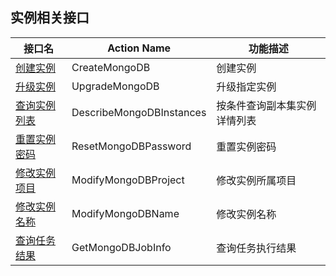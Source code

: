 ## 实例相关接口

| 接口名 | Action Name | 功能描述 |
|---------|---------|---------|
| [创建实例](/document/product/240/8308) | CreateMongoDB | 创建实例|
| [升级实例](/document/product/240/8309) | UpgradeMongoDB| 升级指定实例|
| [查询实例列表](/document/product/240/8312) | DescribeMongoDBInstances |  按条件查询副本集实例详情列表 | 
| [重置实例密码](/document/product/240/8316) | ResetMongoDBPassword | 重置实例密码 |
| [修改实例项目](/document/product/240/8307) | ModifyMongoDBProject| 修改实例所属项目|
| [修改实例名称](/document/product/240/8306) | ModifyMongoDBName | 修改实例名称|
| [查询任务结果](/document/product/240/8310) | GetMongoDBJobInfo | 查询任务执行结果 |
